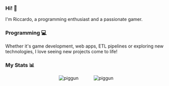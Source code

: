 ### Hi! 👋
I'm Riccardo, a programming enthusiast and a passionate gamer.

### Programming 💻
Whether it's game development, web apps, ETL pipelines or exploring new technologies, I love seeing new projects come to life!

### My Stats 📊
<p align="center">
  <img src="https://github-readme-stats.vercel.app/api/top-langs?username=piggun&show_icons=true&locale=en&layout=compact&theme=github_dark_dimmed" alt="piggun" />
  &nbsp;&nbsp;&nbsp;&nbsp;&nbsp;&nbsp;&nbsp;&nbsp;&nbsp;&nbsp;
  <img src="https://github-readme-stats.vercel.app/api?username=piggun&show_icons=true&locale=en&theme=github_dark_dimmed" alt="piggun" />
</p>

<!--
**Piggun/Piggun** is a ✨ _special_ ✨ repository because its `README.md` (this file) appears on your GitHub profile.

Here are some ideas to get you started:

- 🔭 I’m currently working on ...
- 🌱 I’m currently learning ...
- 👯 I’m looking to collaborate on ...
- 🤔 I’m looking for help with ...
- 💬 Ask me about ...
- 📫 How to reach me: ...
- 😄 Pronouns: ...
- ⚡ Fun fact: ...
-->
